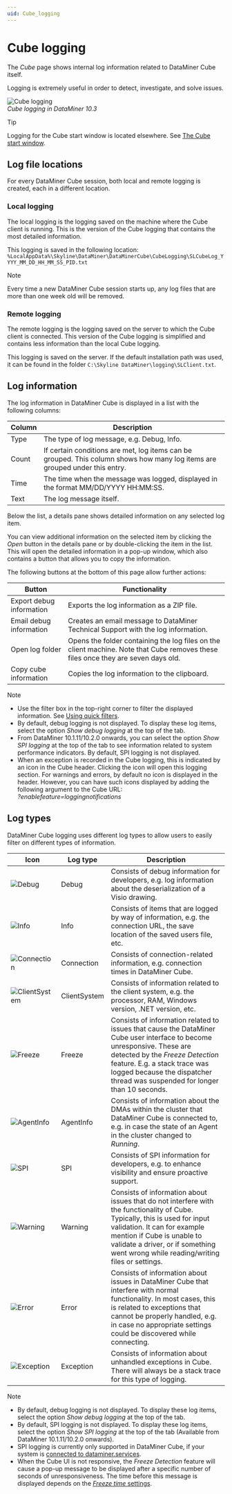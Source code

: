 ```yaml
---
uid: Cube_logging
---
```


# Cube logging

The *Cube* page shows internal log information related to DataMiner Cube itself.

Logging is extremely useful in order to detect, investigate, and solve issues.

![Cube logging](~/dataminer/images/Cube_Logging.png)<br>
*Cube logging in DataMiner 10.3*

> [!TIP]
> Logging for the Cube start window is located elsewhere. See [The Cube start window](xref:Managing_the_start_window).

## Log file locations

For every DataMiner Cube session, both local and remote logging is created, each in a different location.

### Local logging

The local logging is the logging saved on the machine where the Cube client is running. This is the version of the Cube logging that contains the most detailed information.

This logging is saved in the following location: `%LocalAppData%\Skyline\DataMiner\DataMinerCube\CubeLogging\SLCubeLog_YYYY_MM_DD_HH_MM_SS_PID.txt`

> [!NOTE]
> Every time a new DataMiner Cube session starts up, any log files that are more than one week old will be removed.

### Remote logging

The remote logging is the logging saved on the server to which the Cube client is connected. This version of the Cube logging is simplified and contains less information than the local Cube logging.

This logging is saved on the server. If the default installation path was used, it can be found in the folder `C:\Skyline DataMiner\logging\SLClient.txt`.

## Log information

The log information in DataMiner Cube is displayed in a list with the following columns:

| Column | Description |
|---|---|
| Type | The type of log message, e.g. Debug, Info. |
| Count  | If certain conditions are met, log items can be grouped. This column shows how many log items are grouped under this entry. |
| Time | The time when the message was logged, displayed in the format MM/DD/YYYY HH:MM:SS. |
| Text | The log message itself. |

Below the list, a details pane shows detailed information on any selected log item.

You can view additional information on the selected item by clicking the *Open* button in the details pane or by double-clicking the item in the list. This will open the detailed information in a pop-up window, which also contains a button that allows you to copy the information.

The following buttons at the bottom of this page allow further actions:

| Button                   | Functionality                                                                                                                     |
|--------------------------|-----------------------------------------------------------------------------------------------------------------------------------|
| Export debug information | Exports the log information as a ZIP file.                                                                                        |
| Email debug information  | Creates an email message to DataMiner Technical Support with the log information.                                                 |
| Open log folder          | Opens the folder containing the log files on the client machine. Note that Cube removes these files once they are seven days old. |
| Copy cube information    | Copies the log information to the clipboard.                                                                                      |

> [!NOTE]
>
> - Use the filter box in the top-right corner to filter the displayed information. See [Using quick filters](xref:Using_quick_filters).
> - By default, debug logging is not displayed. To display these log items, select the option *Show debug logging* at the top of the tab.
> - From DataMiner 10.1.11/10.2.0 onwards, you can select the option *Show SPI logging* at the top of the tab to see information related to system performance indicators. By default, SPI logging is not displayed.
> - When an exception is recorded in the Cube logging, this is indicated by an icon in the Cube header. Clicking the icon will open this logging section. For warnings and errors, by default no icon is displayed in the header. However, you can have such icons displayed by adding the following argument to the Cube URL:<br>*?enablefeature=loggingnotifications*

## Log types

DataMiner Cube logging uses different log types to allow users to easily filter on different types of information.

| Icon | Log type | Description |
|---|---|---|
| ![Debug](~/dataminer/images/Debug.png) | Debug | Consists of debug information for developers, e.g. log information about the deserialization of a Visio drawing. |
| ![Info](~/dataminer/images/Info.png) | Info | Consists of items that are logged by way of information, e.g. the connection URL, the save location of the saved users file, etc. |
| ![Connection](~/dataminer/images/Connection.png) | Connection | Consists of connection-related information, e.g. connection times in DataMiner Cube. |
| ![ClientSystem](~/dataminer/images/Connection.png) | ClientSystem | Consists of information related to the client system, e.g. the processor, RAM, Windows version, .NET version, etc. |
| ![Freeze](~/dataminer/images/Connection.png) | Freeze | Consists of information related to issues that cause the DataMiner Cube user interface to become unresponsive. These are detected by the *Freeze Detection* feature. E.g. a stack trace was logged because the dispatcher thread was suspended for longer than 10 seconds. |
| ![AgentInfo](~/dataminer/images/Connection.png) | AgentInfo | Consists of information about the DMAs within the cluster that DataMiner Cube is connected to, e.g. in case the state of an Agent in the cluster changed to *Running*. |
| ![SPI](~/dataminer/images/Connection.png) | SPI | Consists of SPI information for developers, e.g. to enhance visibility and ensure proactive support. |
| ![Warning](~/dataminer/images/Warning.png) | Warning | Consists of information about issues that do not interfere with the functionality of Cube. Typically, this is used for input validation. It can for example mention if Cube is unable to validate a driver, or if something went wrong while reading/writing files or settings. |
| ![Error](~/dataminer/images/Error.png) | Error | Consists of information about issues in DataMiner Cube that interfere with normal functionality. In most cases, this is related to exceptions that cannot be properly handled, e.g. in case no appropriate settings could be discovered while connecting. |
| ![Exception](~/dataminer/images/Error.png) | Exception | Consists of information about unhandled exceptions in Cube. There will always be a stack trace for this type of logging. |

> [!NOTE]
>
> - By default, debug logging is not displayed. To display these log items, select the option *Show debug logging* at the top of the tab.
> - By default, SPI logging is not displayed. To display these log items, select the option *Show SPI logging* at the top of the tab (Available from DataMiner 10.1.11/10.2.0 onwards).
> - SPI logging is currently only supported in DataMiner Cube, if your system is [connected to dataminer.services](xref:Connecting_your_DataMiner_System_to_the_cloud).
> - When the Cube UI is not responsive, the *Freeze Detection* feature will cause a pop-up message to be displayed after a specific number of seconds of unresponsiveness. The time before this message is displayed depends on the [*Freeze time* settings](xref:ClientSettings_json#configuring-settings-for-cube-ui-freezing).
